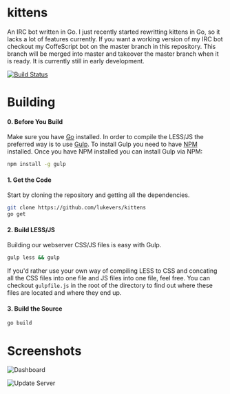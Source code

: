 # kittens

An IRC bot written in Go. I just recently started rewritting kittens in Go, so it lacks a lot of features currently. If you want a working version of my IRC bot checkout my CoffeScript bot on the master branch in this repository. This branch will be merged into master and takeover the master branch when it is ready. It is currently still in early development.

[![Build Status](https://travis-ci.org/lukevers/kittens.png?branch=go_new)](https://travis-ci.org/lukevers/kittens)

# Building

#### 0. Before You Build

Make sure you have [Go](http://golang.org/) installed. In order to compile the LESS/JS the preferred way is to use [Gulp](http://gulpjs.com/). To install Gulp you need to have [NPM](https://www.npmjs.org/) installed. Once you have NPM installed you can install Gulp via NPM:

```bash
npm install -g gulp
```


#### 1. Get the Code

Start by cloning the repository and getting all the dependencies.

```bash
git clone https://github.com/lukevers/kittens
go get
```

#### 2. Build LESS/JS

Building our webserver CSS/JS files is easy with Gulp.

```bash
gulp less && gulp
```

If you'd rather use your own way of compiling LESS to CSS and concating all the CSS files into one file and JS files into one file, feel free. You can checkout `gulpfile.js` in the root of the directory to find out where these files are located and where they end up.

#### 3. Build the Source

```bash
go build
```

# Screenshots

![Dashboard](http://i.imgur.com/1vRVYLH.png)

![Update Server](http://i.imgur.com/LOyuwyT.png)
